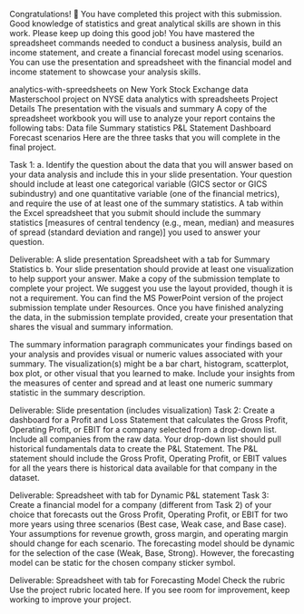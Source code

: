 Congratulations! 👏 You have completed this project with this submission. Good knowledge of statistics and great analytical skills are shown in this work. Please keep up doing this good job! You have mastered the spreadsheet commands needed to conduct a business analysis, build an income statement, and create a financial forecast model using scenarios. You can use the presentation and spreadsheet with the financial model and income statement to showcase your analysis skills.

analytics-with-spreedsheets on New York Stock Exchange data
Masterschool project on NYSE data analytics with spreadsheets Project Details
The presentation with the visuals and summary A copy of the spreadsheet workbook you will use to analyze your report contains the following tabs: Data file Summary statistics P&L Statement Dashboard Forecast scenarios Here are the three tasks that you will complete in the final project.

Task 1: a. Identify the question about the data that you will answer based on your data analysis and include this in your slide presentation.
Your question should include at least one categorical variable (GICS sector or GICS subindustry) and one quantitative variable (one of the financial metrics), and require the use of at least one of the summary statistics. A tab within the Excel spreadsheet that you submit should include the summary statistics [measures of central tendency (e.g., mean, median) and measures of spread (standard deviation and range)] you used to answer your question. 

Deliverable: A slide presentation Spreadsheet with a tab for Summary Statistics b. Your slide presentation should provide at least one visualization to help support your answer.
Make a copy of the submission template to complete your project. We suggest you use the layout provided, though it is not a requirement. You can find the MS PowerPoint version of the project submission template under Resources. 
Once you have finished analyzing the data, in the submission template provided, create your presentation that shares the visual and summary information. 

The summary information paragraph communicates your findings based on your analysis and provides visual or numeric values associated with your summary. 
The visualization(s) might be a bar chart, histogram, scatterplot, box plot, or other visual that you learned to make. 
Include your insights from the measures of center and spread and at least one numeric summary statistic in the summary description. 

Deliverable: Slide presentation (includes visualization) Task 2: Create a dashboard for a Profit and Loss Statement that calculates the Gross Profit, Operating Profit, or EBIT for a company selected from a drop-down list. 
Include all companies from the raw data. Your drop-down list should pull historical fundamentals data to create the P&L Statement. 
The P&L statement should include the Gross Profit, Operating Profit, or EBIT values for all the years there is historical data available for that company in the dataset. 

Deliverable: Spreadsheet with tab for Dynamic P&L statement Task 3: Create a financial model for a company (different from Task 2) of your choice that forecasts out the Gross Profit, Operating Profit, or EBIT for two more years using three scenarios (Best case, Weak case, and Base case). Your assumptions for revenue growth, gross margin, and operating margin should change for each scenario. The forecasting model should be dynamic for the selection of the case (Weak, Base, Strong). However, the forecasting model can be static for the chosen company sticker symbol. 

Deliverable: Spreadsheet with tab for Forecasting Model Check the rubric Use the project rubric located here. If you see room for improvement, keep working to improve your project.
